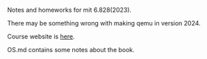 Notes and homeworks for mit 6.828(2023).

There may be something wrong with making qemu in version 2024.

Course website is [here](https://pdos.csail.mit.edu/6.828/2023/schedule.html).

OS.md contains some notes about the book.